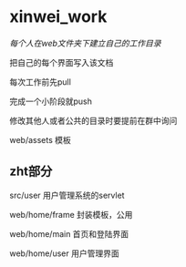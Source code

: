# xinwei_work
*每个人在web文件夹下建立自己的工作目录*

把自己的每个界面写入该文档

每次工作前先pull

完成一个小阶段就push

修改其他人或者公共的目录时要提前在群中询问

web/assets 模板

## zht部分
src/user 用户管理系统的servlet

web/home/frame 封装模板，公用

web/home/main 首页和登陆界面

web/home/user 用户管理界面
